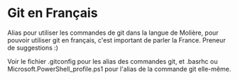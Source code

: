 # Git en Français

Alias pour utiliser les commandes de git dans la langue de Molière, pour pouvoir utiliser git en français, c'est important de parler la France.
Preneur de suggestions :)

Voir le fichier .gitconfig pour les alias des commandes git, et .basrhc ou Microsoft.PowerShell_profile.ps1 pour l'alias de la commande git elle-même.
